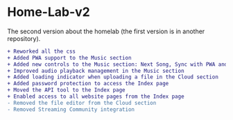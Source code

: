 # Home-Lab-v2
The second version about the homelab (the first version is in another repository).

```diff
+ Reworked all the css
+ Added PWA support to the Music section
+ Added new controls to the Music section: Next Song, Sync with PWA and Play/Pause button, Previous Song (restarts the current track)
+ Improved audio playback management in the Music section
+ Added loading indicator when uploading a file in the Cloud section
+ Added password protection to access the Index page
+ Moved the API tool to the Index page
+ Enabled access to all website pages from the Index page
- Removed the file editor from the Cloud section
- Removed Streaming Community integration
```
